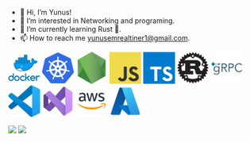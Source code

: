 - 👋 Hi, I’m Yunus!
- 👀 I’m interested in Networking and programing.
- 🌱 I’m currently learning Rust 🦀.
- 📫 How to reach me yunusemrealtiner1@gmail.com.

<img
    alt="Docker"
    src="https://github.com/github/explore/blob/897507d048d4a821d39dc1df90ce000312d41f9b/topics/docker/docker.png"
    height="64px"
    width="64px"
/>
<img
    alt="Kubernetes"
    src="https://github.com/github/explore/blob/897507d048d4a821d39dc1df90ce000312d41f9b/topics/kubernetes/kubernetes.png"
    height="64px"
    width="64px"
/>
<img
    alt="Node.js"
    src="https://github.com/github/explore/blob/897507d048d4a821d39dc1df90ce000312d41f9b/topics/nodejs/nodejs.png"
    height="64px"
    width="64px"
/>
<img
    alt="JavaScript"
    src="https://github.com/github/explore/blob/897507d048d4a821d39dc1df90ce000312d41f9b/topics/javascript/javascript.png"
    height="64px"
    width="64px"
/>
<img
    alt="TypeScript"
    src="https://github.com/github/explore/blob/897507d048d4a821d39dc1df90ce000312d41f9b/topics/typescript/typescript.png"
    height="64px"
    width="64px"
/>
<img 
    alt="Rust"
    src="https://github.com/github/explore/blob/897507d048d4a821d39dc1df90ce000312d41f9b/topics/rust/rust.png"
    height="64px"
    width="64px" 
/>
<img
    alt="gRPC"
    src="https://github.com/github/explore/blob/897507d048d4a821d39dc1df90ce000312d41f9b/topics/grpc/grpc.png"
    height="64px"
    width="64px"
/>
<img
    alt="Visual Studio Code"
    src="https://github.com/github/explore/blob/897507d048d4a821d39dc1df90ce000312d41f9b/topics/visual-studio-code/visual-studio-code.png"
    height="64px"
    width="64px"
/>
<img
    alt="Visual Studio"
    src="https://github.com/github/explore/blob/897507d048d4a821d39dc1df90ce000312d41f9b/topics/visual-studio/visual-studio.png"
    height="64px"
    width="64px"
/>
<img
    alt="Amazon Web Services"
    src="https://github.com/github/explore/blob/897507d048d4a821d39dc1df90ce000312d41f9b/topics/aws/aws.png"
    height="64px"
    width="64px"
/>
<img
    alt="Microsoft Azure"
    src="https://github.com/github/explore/blob/897507d048d4a821d39dc1df90ce000312d41f9b/topics/azure/azure.png"
    height="64px"
    width="64px"
/>

<img src="https://github-readme-stats.vercel.app/api?username=yunusemrealtiner1&number_format=long&show_icons=true&theme=transparent" />
<img src="https://github-readme-stats.vercel.app/api/top-langs/?username=yunusemrealtiner1" />
